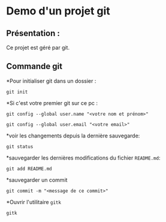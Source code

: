 # Demo d'un projet git

## Présentation :
Ce projet est géré par git.

## Commande git
*Pour initialiser git dans un dossier : 
```
git init
```

*Si c'est votre premier git sur ce pc : 
```
git config --global user.name "<votre nom et prénom>"
```
```
git config --global user.email "<votre email>"
```

*voir les changements depuis la dernière sauvegarde:
```
git status
```

*sauvegarder les dernières modifications du fichier `README.md`:
```
git add README.md
```

*sauvegarder un commit
```
git commit -m "<message de ce commit>"
```

*Ouvrir l'utilitaire `gitk`
```
gitk
```
